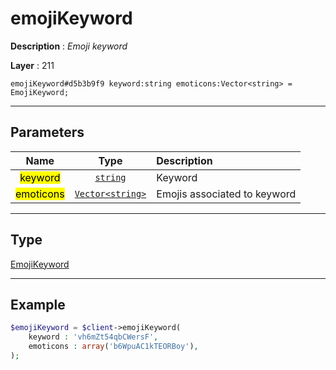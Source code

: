 # emojiKeyword

**Description** : *Emoji keyword*

**Layer** : 211

```tl
emojiKeyword#d5b3b9f9 keyword:string emoticons:Vector<string> = EmojiKeyword;
```

---

## Parameters

| Name | Type | Description |
| :---: | :---: | :--- |
| <mark>keyword</mark> | [`string`](type/string) | Keyword |
| <mark>emoticons</mark> | [`Vector<string>`](type/string) | Emojis associated to keyword |

---

## Type

[EmojiKeyword](type/EmojiKeyword)

---

## Example

```php
$emojiKeyword = $client->emojiKeyword(
	keyword : 'vh6mZt54qbCWersF',
	emoticons : array('b6WpuAC1kTEORBoy'),
);
```